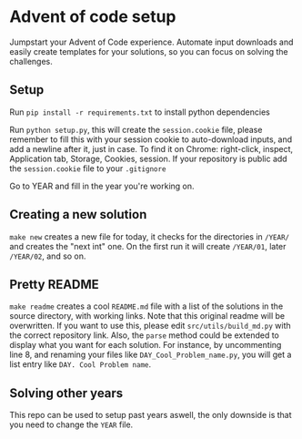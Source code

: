 # Advent of code setup

Jumpstart your Advent of Code experience. Automate input downloads and easily create templates for your solutions, so you can focus on solving the challenges.

## Setup
Run `pip install -r requirements.txt` to install python dependencies

Run `python setup.py`, this will create the `session.cookie` file, please remember to fill this with your session cookie to auto-download inputs, and add a newline after it, just in case.
To find it on Chrome: right-click, inspect, Application tab, Storage, Cookies, session.
If your repository is public add the `session.cookie` file to your `.gitignore`

Go to YEAR and fill in the year you're working on.

## Creating a new solution

```make new``` creates a new file for today, it checks for the directories in `/YEAR/` and creates the "next int" one. On the first run it will create `/YEAR/01`, later `/YEAR/02`, and so on.

## Pretty README
`make readme` creates a cool `README.md` file with a list of the solutions in the source directory, with working links. Note that this original readme will be overwritten.
If you want to use this, please edit `src/utils/build_md.py` with the correct repository link.
Also, the `parse` method could be extended to display what you want for each solution. For instance, by uncommenting line 8, and renaming your files like `DAY_Cool_Problem_name.py`, you will get a list entry like `DAY. Cool Problem name`.

## Solving other years
This repo can be used to setup past years aswell, the only downside is that you need to change the `YEAR` file.

